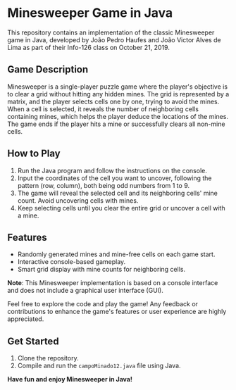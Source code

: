 # Minesweeper Game in Java

This repository contains an implementation of the classic Minesweeper game in Java, developed by João Pedro Haufes and João Victor Alves de Lima as part of their Info-126 class on October 21, 2019.

## Game Description

Minesweeper is a single-player puzzle game where the player's objective is to clear a grid without hitting any hidden mines. The grid is represented by a matrix, and the player selects cells one by one, trying to avoid the mines. When a cell is selected, it reveals the number of neighboring cells containing mines, which helps the player deduce the locations of the mines. The game ends if the player hits a mine or successfully clears all non-mine cells.

## How to Play

1. Run the Java program and follow the instructions on the console.
2. Input the coordinates of the cell you want to uncover, following the pattern (row, column), both being odd numbers from 1 to 9.
3. The game will reveal the selected cell and its neighboring cells' mine count. Avoid uncovering cells with mines.
4. Keep selecting cells until you clear the entire grid or uncover a cell with a mine.

## Features

- Randomly generated mines and mine-free cells on each game start.
- Interactive console-based gameplay.
- Smart grid display with mine counts for neighboring cells.

**Note**: This Minesweeper implementation is based on a console interface and does not include a graphical user interface (GUI).

Feel free to explore the code and play the game! Any feedback or contributions to enhance the game's features or user experience are highly appreciated.

## Get Started

1. Clone the repository.
2. Compile and run the `campoMinado12.java` file using Java.

**Have fun and enjoy Minesweeper in Java!**
